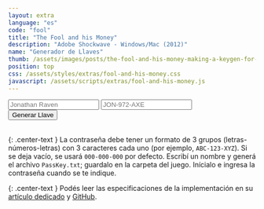 ```yaml
---
layout: extra
language: "es"
code: "fool"
title: "The Fool and his Money"
description: "Adobe Shockwave - Windows/Mac (2012)"
name: "Generador de Llaves"
thumb: /assets/images/posts/the-fool-and-his-money-making-a-keygen-for-a-commercial-shockwave-game/thumb.jpg
position: top
css: /assets/styles/extras/fool-and-his-money.css
javascript: /assets/scripts/extras/fool-and-his-money.js
---
```


<div id="keygenContainer">
    <div id="keygenData">
        <input id="keyName" placeholder="Jonathan Raven" />
        <input id="keyPass" maxlength="11" placeholder="JON-972-AXE" />
    </div>
    <div id="keygenResults">
        <button onClick="keyGenerate()">Generar Llave</button>
    </div>
</div>

<br>

{: .center-text }
La contraseña debe tener un formato de 3 grupos (letras-números-letras) con 3 caracteres cada uno (por ejemplo, `ABC-123-XYZ`). Si se deja vacío, se usará `000-000-000` por defecto. Escribí un nombre y generá el archivo `PassKey.txt`; guardalo en la carpeta del juego. Inícialo e ingresa la contraseña cuando se te indique.

{: .center-text }
Podés leer las especificaciones de la implementación en su [artículo dedicado](/blog/the-fool-and-his-money-making-a-keygen-for-a-commercial-shockwave-game/) y [GitHub](https://gist.github.com/Hipnosis183/40630dcc5337a24f0586130907d36487).